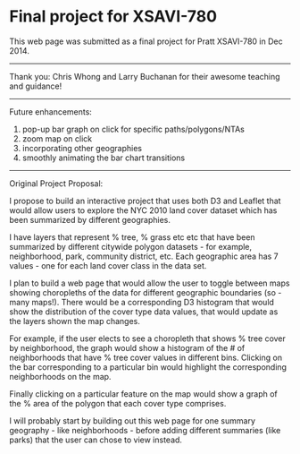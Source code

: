 
Final project for XSAVI-780
=========================

This web page was submitted as a final project for Pratt XSAVI-780 in Dec 2014.


-------------------------

Thank you:  Chris Whong and Larry Buchanan for their awesome teaching and guidance!  

-------------------------




Future enhancements:
1) pop-up bar graph on click for specific paths/polygons/NTAs
2) zoom map on click
3) incorporating other geographies
4) smoothly animating the bar chart transitions




-------------------------
Original Project Proposal:

I propose to build an interactive project that uses both D3 and Leaflet that would allow users to  explore the NYC 2010 land cover dataset which has been summarized by different geographies.

I have layers that represent % tree, % grass etc etc that have been summarized by different citywide polygon datasets - for example, neighborhood, park, community district, etc. Each geographic area has 7 values - one for each land cover class in the data set.

I plan to build a web page that would allow the user to toggle between maps showing choropleths of the data for different geographic boundaries (so - many maps!).  There would be a corresponding D3 histogram that would show the distribution of the cover type data values, that would update as the layers shown the map changes. 

For example, if the user elects to see a choropleth that shows % tree cover by neighborhood, the graph would show a histogram of the # of neighborhoods that have % tree cover values in different bins.  Clicking on the bar corresponding to a particular bin would highlight the corresponding neighborhoods on the map.

Finally clicking on a particular feature on the map would show a graph of the % area of the polygon that each cover type comprises.

I will probably start by building out this web page for one summary geography - like neighborhoods - before adding different summaries (like parks) that the user can chose to view instead.